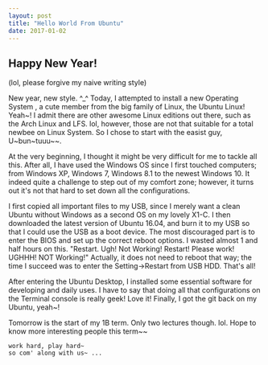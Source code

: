 ```yaml
---
layout: post
title: "Hello World From Ubuntu"
date: 2017-01-02
---
```


## Happy New Year!

<p>(lol, please forgive my naive writing style)</p>

<p>New year, new style. ^_^ Today, I attempted to install a new Operating System , a cute member from the big family of Linux, the Ubuntu Linux! Yeah~! I admit there are other awesome Linux editions out there, such as the Arch Linux and LFS. lol, however, those are not that suitable for a total newbee on Linux System. So I chose to start with the easist guy, U~bun~tuuu~~. </p>

<p>At the very beginning, I thought it might be very difficult for me to tackle all this. After all, I have used the Windows OS since I first touched computers; from Windows XP, Windows 7, Windows 8.1 to the newest Windows 10. It indeed quite a challenge to step out of my comfort zone; however, it turns out it's not that hard to set down all the configurations. </p>

<p>I first copied all important files to my USB, since I merely want a clean Ubuntu without Windows as a second OS on my lovely X1-C. I then downloaded the latest version of Ubuntu 16.04, and burn it to my USB so that I could use the USB as a boot device. The most discouraged part is to enter the BIOS and set up the correct reboot options. I wasted almost 1 and half hours on this. "Restart. Ugh! Not Working! Restart! Please work! UGHHH! NOT Working!" Actually, it does not need to reboot that way; the time I succeed was to enter the Setting->Restart from USB HDD. That's all!</p>

<p>After entering the Ubuntu Desktop, I installed some essential software for developing and daily uses. I have to say that doing all that configurations on the Terminal console is really geek! Love it! Finally, I got the git back on my Ubuntu, yeah~!</p>

<p>Tomorrow is the start of my 1B term. Only two lectures though. lol. Hope to know more interesting people this term~~</p>

	work hard, play hard~
	so com' along with us~ ...

